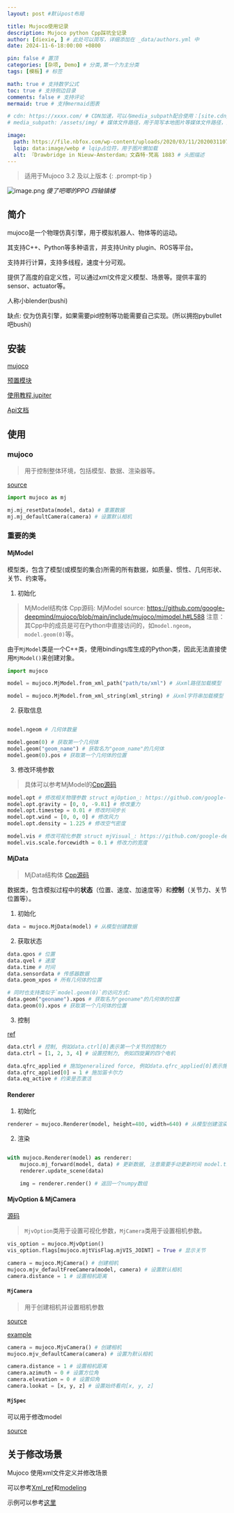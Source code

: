 ```yaml
---
layout: post #默认post布局

title: Mujoco使用记录
description: Mujoco python Cpp踩坑全记录
author: [diexie, ] # 此处可以简写，详细添加在 _data/authors.yml 中
date: 2024-11-6-18:00:00 +0800

pin: false # 置顶
categories: [杂项, Demo] # 分类,第一个为主分类
tags: [模板] # 标签

math: true # 支持数学公式
toc: true # 支持侧边目录
comments: false # 支持评论
mermaid: true # 支持mermaid图表

# cdn: https://xxxx.com/ # CDN加速，可以与media_subpath配合使用：[site.cdn/][page.media_subpath/]file.ext
# media_subpath: /assets/img/ # 媒体文件路径，用于简写本地图片等媒体文件路径，注意：封面图路径**会受影响**

image:
  path: https://file.nbfox.com/wp-content/uploads/2020/03/11/20200311072056-5e6891584bbe4.jpg # 封面图
  lqip: data:image/webp # lqip占位符，用于图片懒加载
  alt: 『Drawbridge in Nieuw-Amsterdam』文森特·梵高 1883 # 头图描述
---
```


> 适用于Mujoco 3.2 及以上版本
{: .prompt-tip }

![image.png](https://s2.loli.net/2024/11/09/s1u2zJHAyr7tqfm.png)
_傻了吧唧的PPO 四轴镇楼_

## 简介

mujoco是一个物理仿真引擎，用于模拟机器人、物体等的运动。

其支持C++、Python等多种语言，并支持Unity plugin、ROS等平台。

支持并行计算，支持多线程，速度十分可观。

提供了高度的自定义性，可以通过xml文件定义模型、场景等。提供丰富的sensor、actuator等。

人称小blender(bushi)

缺点: 仅为仿真引擎，如果需要pid控制等功能需要自己实现。(所以拥抱pybullet吧bushi)

## 安装

[mujoco](https://github.com/google-deepmind/mujoco)

[预置模块](https://github.com/google-deepmind/mujoco_menagerie)

[使用教程,jupiter](https://colab.research.google.com/github/google-deepmind/mujoco/blob/main/python/tutorial.ipynb)

[Api文档](https://mujoco.readthedocs.io/en/latest/APIreference/index.html)

## 使用

### mujoco

> 用于控制整体环境，包括模型、数据、渲染器等。

[source](https://github.com/google-deepmind/mujoco/blob/main/include/mujoco/mujoco.h)

```python
import mujoco as mj

mj.mj_resetData(model, data) # 重置数据
mj.mj_defaultCamera(camera) # 设置默认相机
```

### 重要的类

#### MjModel

模型类，包含了模型(或模型的集合)所需的所有数据，如质量、惯性、几何形状、关节、约束等。

1. 初始化

> MjModel结构体 Cpp源码: MjModel source: https://github.com/google-deepmind/mujoco/blob/main/include/mujoco/mjmodel.h#L588
> 注意：其Cpp中的成员是可在Python中直接访问的，如`model.ngeom`，`model.geom(0)`等。

由于`MjModel`类是一个C++类，使用bindings库生成的Python类，因此无法直接使用`MjModel()`来创建对象。

```python
import mujoco

model = mujoco.MjModel.from_xml_path("path/to/xml") # 从xml路径加载模型

model = mujoco.MjModel.from_xml_string(xml_string) # 从xml字符串加载模型
```

2. 获取信息

```python

model.ngeom # 几何体数量

model.geom(0) # 获取第一个几何体
model.geom("geom_name") # 获取名为"geom_name"的几何体
model.geom(0).pos # 获取第一个几何体的位置
```

3. 修改环境参数

> 具体可以参考MjModel的[Cpp源码](https://github.com/google-deepmind/mujoco/blob/main/include/mujoco/mjmodel.h#L678)

```python
model.opt # 修改相关物理参数 struct mjOption_: https://github.com/google-deepmind/mujoco/blob/main/include/mujoco/mjmodel.h#L431
model.opt.gravity = [0, 0, -9.81] # 修改重力
model.opt.timestep = 0.01 # 修改时间步长
model.opt.wind = [0, 0, 0] # 修改风力
model.opt.density = 1.225 # 修改空气密度

model.vis # 修改可视化参数 struct mjVisual_: https://github.com/google-deepmind/mujoco/blob/main/include/mujoco/mjmodel.h#L478
model.vis.scale.forcewidth = 0.1 # 修改力的宽度
```

#### MjData

> MjData结构体 [Cpp源码](https://github.com/google-deepmind/mujoco/blob/main/include/mujoco/mjdata.h#L163)

数据类，包含模拟过程中的**状态**（位置、速度、加速度等）和**控制**（关节力、关节位置等）。

1. 初始化

```python
data = mujoco.MjData(model) # 从模型创建数据
```

2. 获取状态

```python
data.qpos # 位置
data.qvel # 速度
data.time # 时间
data.sensordata # 传感器数据
data.geom_xpos # 所有几何体的位置

# 同时也支持类似于`model.geom(0)`的访问方式:
data.geom("geoname").xpos # 获取名为"geoname"的几何体的位置
data.geom(0).xpos # 获取第一个几何体的位置
```

3. 控制

[ref](https://mujoco.readthedocs.io/en/stable/programming/simulation.html#state-and-control)

```python
data.ctrl # 控制, 例如data.ctrl[0]表示第一个关节的控制力
data.ctrl = [1, 2, 3, 4] # 设置控制力, 例如四旋翼的四个电机

data.qfrc_applied # 施加generalized force, 例如data.qfrc_applied[0]表示施加到第一个关节的力
data.qfrc_applied[0] = 1 # 施加笛卡尔力
data.eq_active # 约束是否激活
```

#### Renderer

1. 初始化

```python
renderer = mujoco.Renderer(model, height=480, width=640) # 从模型创建渲染器
```

2. 渲染

```python

with mujoco.Renderer(model) as renderer:
    mujoco.mj_forward(model, data) # 更新数据, 注意需要手动更新时间 model.time 或者使用model.mj_step()
    renderer.update_scene(data)

    img = renderer.render() # 返回一个numpy数组
```

#### MjvOption & MjCamera

[源码](https://github.com/google-deepmind/mujoco/blob/main/include/mujoco/mjvisualize.h)

> `MjvOption`类用于设置可视化参数，`MjCamera`类用于设置相机参数。

```python
vis_option = mujoco.MjvOption()
vis_option.flags[mujoco.mjtVisFlag.mjVIS_JOINT] = True # 显示关节

camera = mujoco.MjCamera() # 创建相机
mujoco.mjv_defaultFreeCamera(model, camera) # 设置默认相机
camera.distance = 1 # 设置相机距离
```

#### `MjCamera`

> 用于创建相机并设置相机参数

[source](https://github.com/google-deepmind/mujoco/blob/main/include/mujoco/mjvisualize.h#L58)

[example](https://colab.research.google.com/github/google-deepmind/mujoco/blob/main/python/tutorial.ipynb#scrollTo=Kie3y-27bQ3J)

```python
camera = mujoco.MjvCamera() # 创建相机
mujoco.mjv_defaultCamera(camera) # 设置为默认相机

camera.distance = 1 # 设置相机距离
camera.azimuth = 0 # 设置方位角
camera.elevation = 0 # 设置仰角
camera.lookat = [x, y, z] # 设置始终看向[x, y, z]
```

#### `MjSpec`

可以用于修改model

[source](https://github.com/google-deepmind/mujoco/blob/main/include/mujoco/mjspec.h#L143)

## 关于修改场景

Mujoco 使用xml文件定义并修改场景

可以参考[Xml_ref](https://mujoco.readthedocs.io/en/stable/XMLreference.html)和[modeling](https://mujoco.readthedocs.io/en/stable/modeling.html)

示例可以参考[这里](https://github.com/google-deepmind/mujoco_menagerie)
